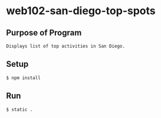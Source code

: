 # web102-san-diego-top-spots

## Purpose of Program
```
Displays list of top activities in San Diego.
```

## Setup
```
$ npm install
```

## Run
```
$ static .
```

